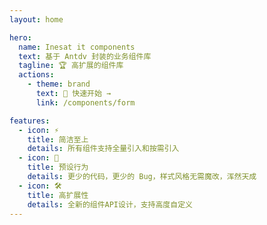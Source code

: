 ```yaml
---
layout: home

hero:
  name: Inesat it components
  text: 基于 Antdv 封装的业务组件库
  tagline: 🏆 高扩展的组件库
  actions: 
    - theme: brand
      text: 🚗 快速开始 →
      link: /components/form

features:
  - icon: ⚡️
    title: 简洁至上
    details: 所有组件支持全量引入和按需引入
  - icon: 🖖
    title: 预设行为
    details: 更少的代码，更少的 Bug，样式风格无需魔改，浑然天成
  - icon: 🛠️
    title: 高扩展性
    details: 全新的组件API设计，支持高度自定义
---
```

